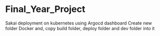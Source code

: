 # Final_Year_Project
Sakai deployment on kubernetes using Argocd dashboard
Create new folder Docker and, copy build folder, deploy folder and dev folder into it
